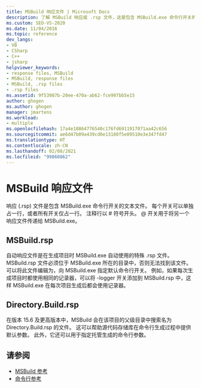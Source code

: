 ```yaml
---
title: MSBuild 响应文件 | Microsoft Docs
description: 了解 MSBuild 响应或 .rsp 文件，这是包含 MSBuild.exe 命令行开关的文本文件。
ms.custom: SEO-VS-2020
ms.date: 11/04/2016
ms.topic: reference
dev_langs:
- VB
- CSharp
- C++
- jsharp
helpviewer_keywords:
- response files, MSBuild
- MSBuild, response files
- MSBuild, .rsp files
- .rsp files
ms.assetid: 9f53987b-20ee-470a-ab62-fce997bb5e15
author: ghogen
ms.author: ghogen
manager: jmartens
ms.workload:
- multiple
ms.openlocfilehash: 17a4e10864776540c176fd6911917071aa42c656
ms.sourcegitcommit: ae6d47b09a439cd0e13180f5e89510e3e347fd47
ms.translationtype: HT
ms.contentlocale: zh-CN
ms.lasthandoff: 02/08/2021
ms.locfileid: "99860862"
---
```

# <a name="msbuild-response-files"></a>MSBuild 响应文件

响应 (.rsp) 文件是包含 MSBuild.exe 命令行开关的文本文件。 每个开关可以单独占一行，或者所有开关仅占一行。 注释行以 # 符号开头。 @ 开关用于将另一个响应文件传递给 MSBuild.exe。

## <a name="msbuildrsp"></a>MSBuild.rsp

自动响应文件是在生成项目时 MSBuild.exe 自动使用的特殊 .rsp 文件。 MSBuild.rsp 文件必须位于 MSBuild.exe 所在的目录中，否则无法找到该文件。 可以将此文件编辑为，向 MSBuild.exe 指定默认命令行开关。 例如，如果每次生成项目时都使用相同的记录器，可以将 -logger 开关添加到 MSBuild.rsp 中，这样 MSBuild.exe 在每次项目生成后都会使用记录器。

## <a name="directorybuildrsp"></a>Directory.Build.rsp

在版本 15.6 及更高版本中，MSBuild 会在该项目的父级目录中搜索名为 Directory.Build.rsp 的文件。  这可以帮助源代码存储库在命令行生成过程中提供默认参数。  此外，它还可以用于指定托管生成的命令行参数。

## <a name="see-also"></a>请参阅

- [MSBuild 参考](../msbuild/msbuild-reference.md)
- [命令行参考](../msbuild/msbuild-command-line-reference.md)
